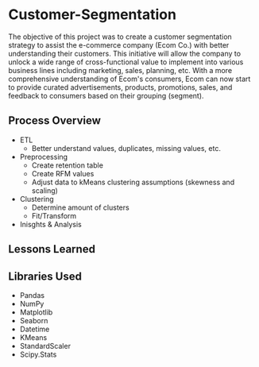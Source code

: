 # Customer-Segmentation

The objective of this project was to create a customer segmentation strategy to assist the e-commerce company (Ecom Co.) with better understanding their customers. This initiative will allow the company to unlock a wide range of cross-functional value to implement into various business lines including marketing, sales, planning, etc. With a more comprehensive understanding of Ecom's consumers, Ecom can now start to provide curated advertisements, products, promotions, sales, and feedback to consumers based on their grouping (segment).

## Process Overview
- ETL
  - Better understand values, duplicates, missing values, etc.
- Preprocessing
  - Create retention table
  - Create RFM values
  - Adjust data to kMeans clustering assumptions (skewness and scaling)
- Clustering
  - Determine amount of clusters
  - Fit/Transform
- Inisghts & Analysis

## Lessons Learned

## Libraries Used
- Pandas
- NumPy
- Matplotlib
- Seaborn
- Datetime
- KMeans
- StandardScaler
- Scipy.Stats
